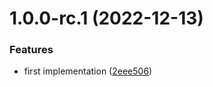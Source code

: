 # 1.0.0-rc.1 (2022-12-13)


### Features

* first implementation ([2eee506](https://github.com/call-a3/semantic-release/commit/2eee5069d5aa843c43362b4558b562cc953024ae))
